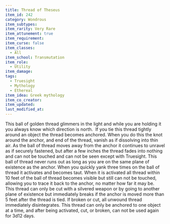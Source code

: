```yaml
---
title: Thread of Theseus
item_id: 242
category: Wondrous
item_subtypes:
item_rarity: Very Rare
item_attunement: true
item_requirement:
item_curse: false
item_classes:
  - All
item_school: Transmutation
item_role:
  - Utility
item_damage:
tags:
  - Truesight
  - Mythology
  - Ethereal
item_idea: Greek mythology
item_co_creator:
item_updated:
last_modified_at:
---
```


This ball of golden thread glimmers in the light and while you are holding it you always know which direction is north. 
If you tie this thread tightly around an object the thread becomes anchored. When you do this the knot around the anchor, and end of the thread, vanish as if dissolving into thin air. As the ball of thread moves away from the anchor it continues to unravel as if securely fastened, but after a few inches the thread fades into nothing and can not be touched and can not be seen except with Truesight. This ball of thread never runs out as long as you are on the same plane of existence as the anchor. When you quickly yank three times on the ball of thread it activates and becomes taut. When it is activated all thread within 10 feet of the ball of thread becomes visible but still can not be touched, allowing you to trace it back to the anchor, no matter how far it may be. 
This thread can only be cut with a silvered weapon or by going to another plane of existence but immediately breaks if the anchor is moved more than 5 feet after the thread is tied. If broken or cut, all unwound thread immediately disintegrates.
This thread can only be anchored to one object at a time, and after being activated, cut, or broken, can not be used again for 3d12 days.
